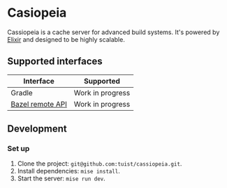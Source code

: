 # Casiopeia

Cassiopeia is a cache server for advanced build systems. It's powered by [Elixir](https://elixir-lang.org/) and designed to be highly scalable.

## Supported interfaces

| Interface | Supported |
| ---- | ----- |
| Gradle | Work in progress |
| [Bazel remote API](https://github.com/bazelbuild/remote-apis/blob/main/build/bazel/remote/asset/v1/remote_asset.proto) | Work in progress |

## Development

### Set up

1. Clone the project: `git@github.com:tuist/cassiopeia.git`.
2. Install dependencies: `mise install`.
3. Start the server: `mise run dev`.
